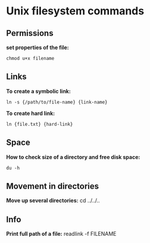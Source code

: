# Unix filesystem commands


## Permissions

**set properties of the file:**
~~~~
chmod u+x filename
~~~~

## Links

**To create a symbolic link:**
~~~~
ln -s {/path/to/file-name} {link-name}
~~~~

**To create hard link:**

~~~~
ln {file.txt} {hard-link}
~~~~


## Space

**How to check size of a directory and free disk space:**

~~~~
du -h
~~~~

## Movement in directories

**Move up several directories:**
cd ../../..


## Info

**Print full path of a file:**
readlink -f FILENAME
